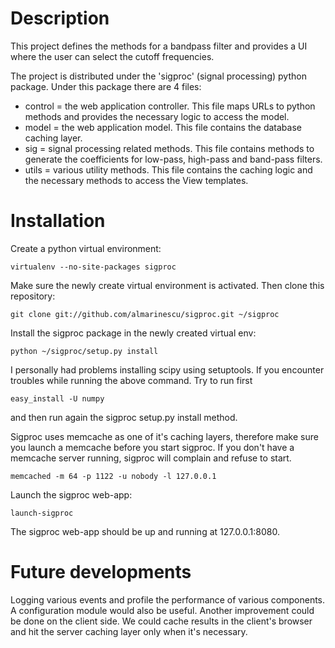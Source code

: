 # Description

This project defines the methods for a bandpass filter and provides a UI
where the user can select the cutoff frequencies.

The project is distributed under the 'sigproc' (signal processing) python
package. Under this package there are 4 files:
 - control = the web application controller. This file maps URLs to python
   methods and provides the necessary logic to access the model.
 - model = the web application model. This file contains the database
   caching layer.
 - sig = signal processing related methods. This file contains methods to
   generate the coefficients for low-pass, high-pass and band-pass filters.
 - utils = various utility methods. This file contains the caching logic and
   the necessary methods to access the View templates.

# Installation

Create a python virtual environment:

```
virtualenv --no-site-packages sigproc
```

Make sure the newly create virtual environment is activated. Then clone
this repository:

```
git clone git://github.com/almarinescu/sigproc.git ~/sigproc
```

Install the sigproc package in the newly created virtual env:

```
python ~/sigproc/setup.py install
```

I personally had problems installing scipy using setuptools. If you
encounter troubles while running the above command. Try to run first 

```
easy_install -U numpy
```
and then run again the sigproc setup.py install method.

Sigproc uses memcache as one of it's caching layers, therefore make sure
you launch a memcache before you start sigproc. If you don't have a
memcache server running, sigproc will complain and refuse to start.

```
memcached -m 64 -p 1122 -u nobody -l 127.0.0.1
```

Launch the sigproc web-app:

```launch-sigproc```

The sigproc web-app should be up and running at 127.0.0.1:8080.

# Future developments

Logging various events and profile the performance of various components. A
configuration module would also be useful. Another improvement could be
done on the client side. We could cache results in the client's browser and
hit the server caching layer only when it's necessary.

